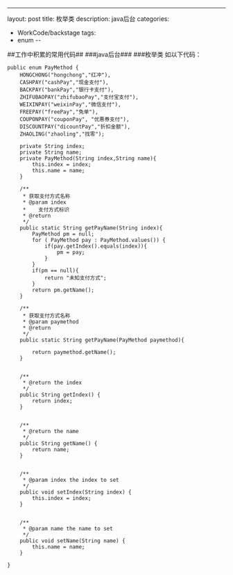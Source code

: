 ---
layout: post
title: 枚举类
description: java后台
categories:
-  WorkCode/backstage
tags:
- enum
--

##工作中积累的常用代码##
###java后台###
###枚举类
如以下代码：  
 
	public enum PayMethod {
		HONGCHONG("hongchong","红冲"),
		CASHPAY("cashPay","现金支付"),
		BACKPAY("bankPay","银行卡支付"),
		ZHIFUBAOPAY("zhifubaoPay","支付宝支付"),
		WEIXINPAY("weixinPay","微信支付"),
		FREEPAY("freePay","免单"),
		COUPONPAY("couponPay", "优惠券支付"),
		DISCOUNTPAY("dicountPay","折扣金额"),
		ZHAOLING("zhaoling","找零");
		
		private String index;
		private String name;
		private PayMethod(String index,String name){
			this.index = index;
			this.name = name;
		}
		
		/**
		 * 获取支付方式名称
		 * @param index
		 *    支付方式标识
		 * @return
		 */
		public static String getPayName(String index){
			PayMethod pm = null;
			for ( PayMethod pay : PayMethod.values()) {
				if(pay.getIndex().equals(index)){
					pm = pay;
				}
			}
			if(pm == null){
				return "未知支付方式";
			}
			return pm.getName();
		}
	
		/**
		 * 获取支付方式名称
		 * @param paymethod
		 * @return
		 */
		public static String getPayName(PayMethod paymethod){
			
			return paymethod.getName();
		}
		
		
		/**
		 * @return the index
		 */
		public String getIndex() {
			return index;
		}
	
	
		/**
		 * @return the name
		 */
		public String getName() {
			return name;
		}
	
	
		/**
		 * @param index the index to set
		 */
		public void setIndex(String index) {
			this.index = index;
		}
	
	
		/**
		 * @param name the name to set
		 */
		public void setName(String name) {
			this.name = name;
		}

	}   
